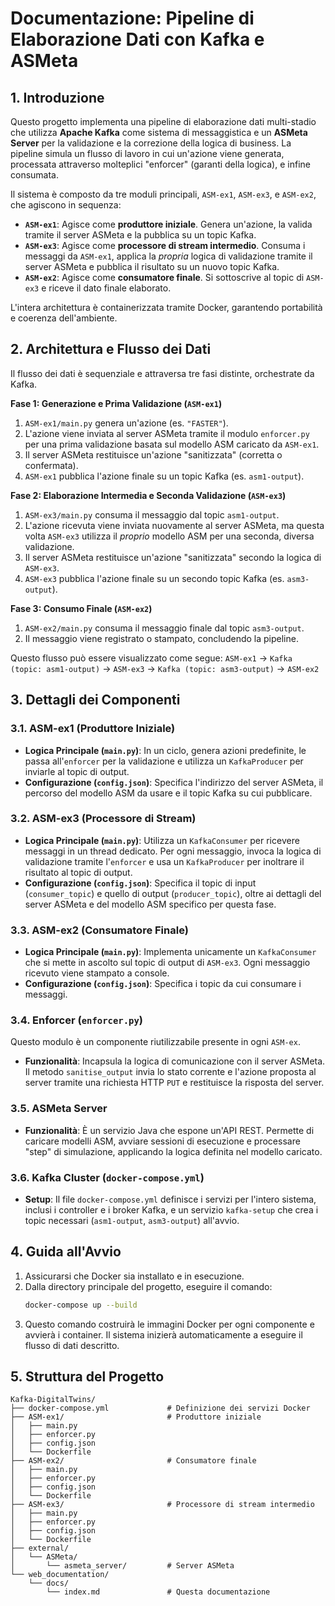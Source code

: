 # Documentazione: Pipeline di Elaborazione Dati con Kafka e ASMeta

## 1. Introduzione

Questo progetto implementa una pipeline di elaborazione dati multi-stadio che utilizza **Apache Kafka** come sistema di messaggistica e un **ASMeta Server** per la validazione e la correzione della logica di business. La pipeline simula un flusso di lavoro in cui un'azione viene generata, processata attraverso molteplici "enforcer" (garanti della logica), e infine consumata.

Il sistema è composto da tre moduli principali, `ASM-ex1`, `ASM-ex3`, e `ASM-ex2`, che agiscono in sequenza:
-   **`ASM-ex1`**: Agisce come **produttore iniziale**. Genera un'azione, la valida tramite il server ASMeta e la pubblica su un topic Kafka.
-   **`ASM-ex3`**: Agisce come **processore di stream intermedio**. Consuma i messaggi da `ASM-ex1`, applica la *propria* logica di validazione tramite il server ASMeta e pubblica il risultato su un nuovo topic Kafka.
-   **`ASM-ex2`**: Agisce come **consumatore finale**. Si sottoscrive al topic di `ASM-ex3` e riceve il dato finale elaborato.

L'intera architettura è containerizzata tramite Docker, garantendo portabilità e coerenza dell'ambiente.

## 2. Architettura e Flusso dei Dati

Il flusso dei dati è sequenziale e attraversa tre fasi distinte, orchestrate da Kafka.

**Fase 1: Generazione e Prima Validazione (`ASM-ex1`)**
1.  `ASM-ex1/main.py` genera un'azione (es. `"FASTER"`).
2.  L'azione viene inviata al server ASMeta tramite il modulo `enforcer.py` per una prima validazione basata sul modello ASM caricato da `ASM-ex1`.
3.  Il server ASMeta restituisce un'azione "sanitizzata" (corretta o confermata).
4.  `ASM-ex1` pubblica l'azione finale su un topic Kafka (es. `asm1-output`).

**Fase 2: Elaborazione Intermedia e Seconda Validazione (`ASM-ex3`)**
1.  `ASM-ex3/main.py` consuma il messaggio dal topic `asm1-output`.
2.  L'azione ricevuta viene inviata nuovamente al server ASMeta, ma questa volta `ASM-ex3` utilizza il *proprio* modello ASM per una seconda, diversa validazione.
3.  Il server ASMeta restituisce un'azione "sanitizzata" secondo la logica di `ASM-ex3`.
4.  `ASM-ex3` pubblica l'azione finale su un secondo topic Kafka (es. `asm3-output`).

**Fase 3: Consumo Finale (`ASM-ex2`)**
1.  `ASM-ex2/main.py` consuma il messaggio finale dal topic `asm3-output`.
2.  Il messaggio viene registrato o stampato, concludendo la pipeline.

Questo flusso può essere visualizzato come segue:
`ASM-ex1` -> `Kafka (topic: asm1-output)` -> `ASM-ex3` -> `Kafka (topic: asm3-output)` -> `ASM-ex2`

## 3. Dettagli dei Componenti

### 3.1. ASM-ex1 (Produttore Iniziale)
-   **Logica Principale (`main.py`)**: In un ciclo, genera azioni predefinite, le passa all'`enforcer` per la validazione e utilizza un `KafkaProducer` per inviarle al topic di output.
-   **Configurazione (`config.json`)**: Specifica l'indirizzo del server ASMeta, il percorso del modello ASM da usare e il topic Kafka su cui pubblicare.

### 3.2. ASM-ex3 (Processore di Stream)
-   **Logica Principale (`main.py`)**: Utilizza un `KafkaConsumer` per ricevere messaggi in un thread dedicato. Per ogni messaggio, invoca la logica di validazione tramite l'`enforcer` e usa un `KafkaProducer` per inoltrare il risultato al topic di output.
-   **Configurazione (`config.json`)**: Specifica il topic di input (`consumer_topic`) e quello di output (`producer_topic`), oltre ai dettagli del server ASMeta e del modello ASM specifico per questa fase.

### 3.3. ASM-ex2 (Consumatore Finale)
-   **Logica Principale (`main.py`)**: Implementa unicamente un `KafkaConsumer` che si mette in ascolto sul topic di output di `ASM-ex3`. Ogni messaggio ricevuto viene stampato a console.
-   **Configurazione (`config.json`)**: Specifica i topic da cui consumare i messaggi.

### 3.4. Enforcer (`enforcer.py`)
Questo modulo è un componente riutilizzabile presente in ogni `ASM-ex`.
-   **Funzionalità**: Incapsula la logica di comunicazione con il server ASMeta. Il metodo `sanitise_output` invia lo stato corrente e l'azione proposta al server tramite una richiesta HTTP `PUT` e restituisce la risposta del server.

### 3.5. ASMeta Server
-   **Funzionalità**: È un servizio Java che espone un'API REST. Permette di caricare modelli ASM, avviare sessioni di esecuzione e processare "step" di simulazione, applicando la logica definita nel modello caricato.

### 3.6. Kafka Cluster (`docker-compose.yml`)
-   **Setup**: Il file `docker-compose.yml` definisce i servizi per l'intero sistema, inclusi i controller e i broker Kafka, e un servizio `kafka-setup` che crea i topic necessari (`asm1-output`, `asm3-output`) all'avvio.

## 4. Guida all'Avvio

1.  Assicurarsi che Docker sia installato e in esecuzione.
2.  Dalla directory principale del progetto, eseguire il comando:
    ```bash
    docker-compose up --build
    ```
3.  Questo comando costruirà le immagini Docker per ogni componente e avvierà i container. Il sistema inizierà automaticamente a eseguire il flusso di dati descritto.

## 5. Struttura del Progetto
```
Kafka-DigitalTwins/
├── docker-compose.yml             # Definizione dei servizi Docker
├── ASM-ex1/                       # Produttore iniziale
│   ├── main.py
│   ├── enforcer.py
│   ├── config.json
│   └── Dockerfile
├── ASM-ex2/                       # Consumatore finale
│   ├── main.py
│   ├── enforcer.py
│   ├── config.json
│   └── Dockerfile
├── ASM-ex3/                       # Processore di stream intermedio
│   ├── main.py
│   ├── enforcer.py
│   ├── config.json
│   └── Dockerfile
├── external/
│   └── ASMeta/
│       └── asmeta_server/         # Server ASMeta
└── web_documentation/
    └── docs/
        └── index.md               # Questa documentazione
```